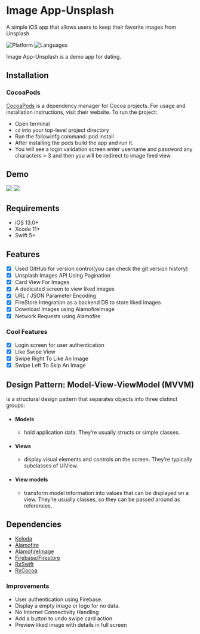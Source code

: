 # Image App-Unsplash
 A simple iOS app that allows users to keep their favorite images from Unsplash

![Platform](https://img.shields.io/badge/Platform-iOS-orange.svg)
![Languages](https://img.shields.io/badge/Language-Swift-orange.svg)

Image App-Unsplash is a demo app for dating.

## Installation

### CocoaPods

[CocoaPods](https://cocoapods.org) is a dependency manager for Cocoa projects. For usage and installation instructions, visit their website. To run the project:
- Open terminal
- `cd` into your top-level project directory
- Run the followinfg command: pod install
- After installing the pods build the app and run it.
- You will see a login validation screen enter username and password any characters > 3 and then you will be redirect to image feed view.

## Demo
![](palmu1.gif)
![](palmu2.gif)

## Requirements

- iOS 13.0+
- Xcode 11+
- Swift 5+


## Features

- [x] Used GitHub for version control(you can check the git version history)
- [x] Unsplash Images API Using Pagination
- [x] Card View For Images
- [x] A dedicated screen to view liked images
- [x] URL / JSON Parameter Encoding
- [x] FireStore Integration as a backend DB to store liked images
- [x] Download Images using AlamofireImage
- [x] Network Requests using Alamofire

### Cool Features
- [x] Login screen for user authentication
- [x] Like Swipe View
- [x] Swipe Right To Like An Image
- [x] Swipe Left To Skip An Image

## Design Pattern: Model-View-ViewModel (MVVM)
is a structural design pattern that separates objects into three distinct groups:
- #### Models 
  - hold application data. They’re usually structs or simple classes.
- #### Views 
  - display visual elements and controls on the screen. They’re typically subclasses of UIView.
- #### View models
  - transform model information into values that can be displayed on a view. They’re usually classes, so they can be passed around as references.

## Dependencies

- [Koloda](https://github.com/Yalantis/Koloda)
- [Alamofire](https://github.com/Alamofire/Alamofire)
- [AlamofireImage](https://github.com/Alamofire/AlamofireImage)
- [Firebase/Firestore](https://firebase.google.com/docs/ios/setup)
- [RxSwift](https://github.com/ReactiveX/RxSwift)
- [RxCocoa](https://github.com/ReactiveX/RxSwift)

### Improvements

- User authentication using Firebase.
- Display a empty image or logo for no data.
- No Internet Connectivity Handling
- Add a button to undo swipe card action
- Preview liked image with details in full screen


